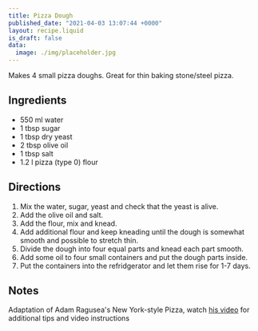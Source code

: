 ```yaml
---
title: Pizza Dough
published_date: "2021-04-03 13:07:44 +0000"
layout: recipe.liquid
is_draft: false
data:
  image: ./img/placeholder.jpg
---
```

Makes 4 small pizza doughs. Great for thin baking stone/steel pizza.

## Ingredients

- 550 ml water
- 1 tbsp sugar
- 1 tbsp dry yeast
- 2 tbsp olive oil
- 1 tbsp salt
- 1.2 l pizza (type 0) flour

## Directions

1. Mix the water, sugar, yeast and check that the yeast is alive.
2. Add the olive oil and salt.
3. Add the flour, mix and knead.
4. Add additional flour and keep kneading until the dough is somewhat smooth and possible to stretch thin.
5. Divide the dough into four equal parts and knead each part smooth.
6. Add some oil to four small containers and put the dough parts inside.
7. Put the containers into the refridgerator and let them rise for 1-7 days.

## Notes

Adaptation of Adam Ragusea's New York-style Pizza, watch [his video](https://www.youtube.com/watch?v=SDpCzJw2xm4) for additional tips and video instructions